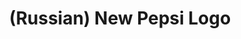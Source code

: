 ---
layout: default
category: mega
lang: en
title: (Russian) New Pepsi Logo
slug: new-pepsi-logo
tags: stuff 
postid: 949
translated: no
---